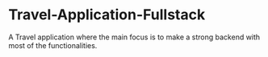 # Travel-Application-Fullstack

A Travel application where the main focus is to make a strong backend with most of the functionalities.

